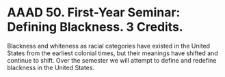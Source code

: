 # AAAD 50. First-Year Seminar: Defining Blackness. 3 Credits.

Blackness and whiteness as racial categories have existed in the United States from the earliest colonial times, but their meanings have shifted and continue to shift. Over the semester we will attempt to define and redefine blackness in the United States.